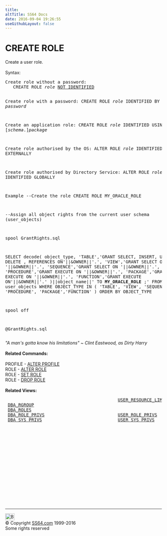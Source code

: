 ```yaml
---
title:
altTitle: SS64 Docs
date: 2016-09-04 19:26:55
useGithubLayout: false
---
```

<!-- #BeginLibraryItem "/Library/head_ora.lbi" --><!-- #EndLibraryItem --><h1>CREATE ROLE</h1> 
<p>Create a user role.<br>
  <br>
  Syntax:</p>
<pre>Create role without a password:
   CREATE ROLE <i>role</i> <u>NOT IDENTIFIED</u>

Create role with a password:
   CREATE ROLE <i>role</i> IDENTIFIED BY <i>password</i>

Create an application role:
   CREATE ROLE <i>role</i> IDENTIFIED USING [<i>schema</i>.]<i>package</i>

Create role authorised by the OS:
   ALTER ROLE <i>role</i> IDENTIFIED EXTERNALLY

Create role authorised by Directory Service:
   ALTER ROLE <i>role</i> IDENTIFIED GLOBALLY

Example
--Create the role
CREATE ROLE MY_ORACLE_ROLE

--Assign all object rights from the current user schema (user_objects)

spool GrantRights.sql

SELECT
decode(
object_type,
'TABLE','GRANT SELECT, INSERT, UPDATE, DELETE , REFERENCES ON'||&amp;OWNER||'.',
'VIEW','GRANT SELECT ON '||&amp;OWNER||'.',
'SEQUENCE','GRANT SELECT ON '||&amp;OWNER||'.',
'PROCEDURE','GRANT EXECUTE ON '||&amp;OWNER||'.',
'PACKAGE','GRANT EXECUTE ON '||&amp;OWNER||'.',
'FUNCTION','GRANT EXECUTE ON'||&amp;OWNER||'.' )||object_name||' TO <b>MY_ORACLE_ROLE</b> ;' 
FROM user_objects 
WHERE
OBJECT_TYPE IN ( 'TABLE', 'VIEW', 'SEQUENCE', 'PROCEDURE', 'PACKAGE','FUNCTION'
)
ORDER BY OBJECT_TYPE

spool off

@GrantRights.sql</pre>
<p><i class="quote">"A man's gotta know his limitations" ~ Clint Eastwood, as Dirty Harry</i><b><br>
<br>
Related Commands:<br>
<br>
</b>PROFILE - <a href="profile_a.html">ALTER PROFILE</a><br>
ROLE - <a href="role_a.html">ALTER ROLE</a><br>
ROLE - <a href="role_s.html">SET ROLE</a> <br>
ROLE - <a href="role_d.html">DROP ROLE</a> <br>
<b><br>
</b><b>Related Views:</b></p>
<pre>                                           <a href="../orad/USER_RESOURCE_LIMITS.html">USER_RESOURCE_LIMITS</a>
 <a href="../orad/DBA_RGROUP.html">DBA_RGROUP</a>
 <a href="../orad/DBA_ROLES.html">DBA_ROLES</a>
 <a href="../orad/DBA_ROLE_PRIVS.html">DBA_ROLE_PRIVS</a>                            <a href="../orad/USER_ROLE_PRIVS.html">USER_ROLE_PRIVS</a>      <a href="../orad/ROLE_ROLE_PRIVS.html">ROLE_ROLE_PRIVS</a>
 <a href="../orad/DBA_SYS_PRIVS.html">DBA_SYS_PRIVS</a>                             <a href="../orad/USER_SYS_PRIVS.html">USER_SYS_PRIVS</a>       <a href="../orad/ROLE_SYS_PRIVS.html">ROLE_SYS_PRIVS</a></pre><!-- #BeginLibraryItem "/Library/foot_ora.lbi" --><p>
<!-- oracle-footer -->
<ins class="adsbygoogle" style="display:inline-block;width:300px;height:250px" data-ad-client="ca-pub-6140977852749469" data-ad-slot="4275490898"></ins>
<script>
(adsbygoogle = window.adsbygoogle || []).push({});
</script></p>
<hr>
<div id="bl" class="footer"><a href="role_c.html#"><img src="../images/top.png" width="30" height="22" alt="Back to the Top"></a></div>
<div id="br" class="footer, tagline">© Copyright <a href="../index.html">SS64.com</a> 1999-2016<br>
Some rights reserved</div><!-- #EndLibraryItem -->

